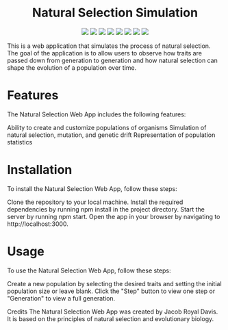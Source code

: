 <h1 align="center">
  <br>
  Natural Selection Simulation
  <br>
</h1>

<div align="center">
  <img src='https://img.shields.io/badge/JavaScript-F7DF1E?style=for-the-badge&logo=javascript&logoColor=black' />
  <img src='[https://img.shields.io/badge/JavaScript-F7DF1E?style=for-the-badge&logo=javascript&logoColor=black](https://img.shields.io/badge/TypeScript-007ACC?style=for-the-badge&logo=typescript&logoColor=white)' />
  <img src='https://img.shields.io/badge/HTML5-E34F26?style=for-the-badge&logo=html5&logoColor=white' />
  <img src='https://img.shields.io/badge/CSS3-1572B6?style=for-the-badge&logo=css3&logoColor=white' />
  <img src='https://img.shields.io/badge/React-20232A?style=for-the-badge&logo=react&logoColor=61DAFB' />
  <img src='https://img.shields.io/badge/Node.js-43853D?style=for-the-badge&logo=node.js&logoColor=white' />
  <img src='https://img.shields.io/badge/Express.js-404D59?style=for-the-badge' />
  <img src='https://img.shields.io/badge/AWS-%23FF9900.svg?style=for-the-badge&logo=amazon-aws&logoColor=white' />
</div>

This is a web application that simulates the process of natural selection. The goal of the application is to allow users to observe how traits are passed down from generation to generation and how natural selection can shape the evolution of a population over time.

# Features
The Natural Selection Web App includes the following features:

Ability to create and customize populations of organisms
Simulation of natural selection, mutation, and genetic drift
Representation of population statistics

# Installation
To install the Natural Selection Web App, follow these steps:

Clone the repository to your local machine.
Install the required dependencies by running npm install in the project directory.
Start the server by running npm start.
Open the app in your browser by navigating to http://localhost:3000.

# Usage
To use the Natural Selection Web App, follow these steps:

Create a new population by selecting the desired traits and setting the initial population size or leave blank.
Click the "Step" button to view one step or "Generation" to view a full generation.

Credits
The Natural Selection Web App was created by Jacob Royal Davis. It is based on the principles of natural selection and evolutionary biology.

